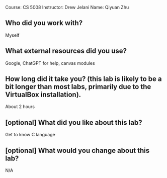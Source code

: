 Course: CS 5008
Instructor: Drew Jelani
Name: Qiyuan Zhu

## Who did you work with? 
Myself
## What external resources did you use? 
Google, ChatGPT for help, canvas modules
## How long did it take you? (this lab is likely to be a bit longer than most labs, primarily due to the VirtualBox installation).
About 2 hours
## [optional] What did you like about this lab?  
Get to know C language
## [optional] What would you change about this lab? 
N/A
